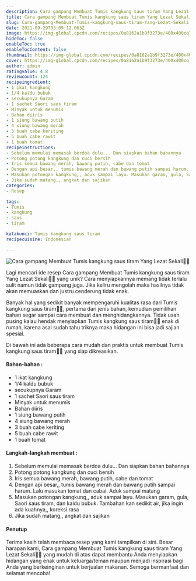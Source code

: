```yaml
---
description: Cara gampang Membuat Tumis kangkung saus tiram Yang Lezat Sekali"
title: Cara gampang Membuat Tumis kangkung saus tiram Yang Lezat Sekali
slug: Cara-gampang-Membuat-Tumis-kangkung-saus-tiram-Yang-Lezat-Sekali
date: 2021-09-29T03:09:12.063Z
image: https://img-global.cpcdn.com/recipes/0a8162a1b9f3273e/400x400cq70/photo.jpg
hideToc: false
enableToc: true
enableTocContent: false
thumbnail: https://img-global.cpcdn.com/recipes/0a8162a1b9f3273e/400x400cq70/photo.jpg
cover: https://img-global.cpcdn.com/recipes/0a8162a1b9f3273e/400x400cq70/photo.jpg
author: admin
ratingvalue: 4.8
reviewcount: 124
recipeingredient:
- 1 ikat kangkung
- 1/4 kaldu bubuk
- secukupnya Garam
- 1 sachet Saori saus tiram
- Minyak untuk menumis
- Bahan diiris
- 1 siung bawang putih
- 4 siung bawang merah
- 3 buah cabe keriting
- 5 buah cabe rawit
- 1 buah tomat
recipeinstructions:
- Sebelum memulai memasak berdoa dulu... Dan siapkan bahan bahannya
- Potong potong kangkung dan cuci bersih
- Iris semua bawang merah, bawang putih, cabe dan tomat
- Dengan api besar,, tumis bawang merah dan bawang putih sampai harum. Lalu masukan tomat dan cabai. Aduk sampai matang
- Masukan potongan kangkung,, aduk sampai layu. Masukan garam, gula, Saori saus tiram, dan kaldu bubuk. Tambahan kan sedikit air, jika ingin ada kuahnya,, koreksi rasa
- Jika sudah matang,, angkat dan sajikan
categories:
- Resep

tags:
- Tumis
- kangkung
- saus
- tiram

katakunci: Tumis kangkung saus tiram
recipecuisine: Indonesian

---
```


![Cara gampang Membuat Tumis kangkung saus tiram Yang Lezat Sekali👩‍🍳](https://img-global.cpcdn.com/recipes/0a8162a1b9f3273e/400x400cq70/photo.jpg)

Lagi mencari ide resep Cara gampang Membuat Tumis kangkung saus tiram Yang Lezat Sekali👩‍🍳 yang unik? Cara menyiapkannya memang tidak terlalu sulit namun tidak gampang juga. Jika keliru mengolah maka hasilnya tidak akan memuaskan dan justru cenderung tidak enak.

Banyak hal yang sedikit banyak mempengaruhi kualitas rasa dari Tumis kangkung saus tiram👩‍🍳, pertama dari jenis bahan, kemudian pemilihan bahan segar sampai cara membuat dan menghidangkannya. Tidak usah pusing kalau hendak menyiapkan Tumis kangkung saus tiram👩‍🍳 enak di rumah, karena asal sudah tahu triknya maka hidangan ini bisa jadi sajian spesial.

Di bawah ini ada beberapa cara mudah dan praktis untuk membuat Tumis kangkung saus tiram👩‍🍳 yang siap dikreasikan.

<!--inarticleads1-->

#### Bahan-bahan :

- 1 ikat kangkung
- 1/4 kaldu bubuk
- secukupnya Garam
- 1 sachet Saori saus tiram
- Minyak untuk menumis
- Bahan diiris
- 1 siung bawang putih
- 4 siung bawang merah
- 3 buah cabe keriting
- 5 buah cabe rawit
- 1 buah tomat

<!--inarticleads2-->

#### Langkah-langkah membuat :

1. Sebelum memulai memasak berdoa dulu... Dan siapkan bahan bahannya
1. Potong potong kangkung dan cuci bersih
1. Iris semua bawang merah, bawang putih, cabe dan tomat
1. Dengan api besar,, tumis bawang merah dan bawang putih sampai harum. Lalu masukan tomat dan cabai. Aduk sampai matang
1. Masukan potongan kangkung,, aduk sampai layu. Masukan garam, gula, Saori saus tiram, dan kaldu bubuk. Tambahan kan sedikit air, jika ingin ada kuahnya,, koreksi rasa
1. Jika sudah matang,, angkat dan sajikan

#### Penutup

Terima kasih telah membaca resep yang kami tampilkan di sini. Besar harapan kami, Cara gampang Membuat Tumis kangkung saus tiram Yang Lezat Sekali👩‍🍳 yang mudah di atas dapat membantu Anda menyiapkan hidangan yang enak untuk keluarga/teman maupun menjadi inspirasi bagi Anda yang berkeinginan untuk berjualan makanan. Semoga bermanfaat dan selamat mencoba!